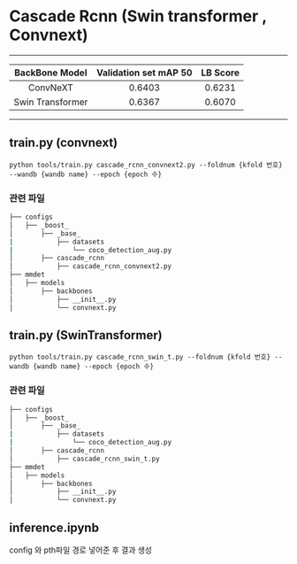 # Cascade Rcnn (Swin transformer , Convnext)
------------
|   BackBone Model | Validation set mAP 50 | LB Score |
| :--------------: | :-------------------: | :------: |
|    ConvNeXT      |      0.6403           |  0.6231  |
| Swin Transformer |     0.6367            | 0.6070   |
------------

## train.py (convnext)
```
python tools/train.py cascade_rcnn_convnext2.py --foldnum {kfold 번호} --wandb {wandb name} --epoch {epoch 수}
```
### 관련 파일
```bash
├── configs
│   ├── _boost_
│       ├── _base_
|           ├── datasets
|               └── coco_detection_aug.py
│       ├── cascade_rcnn
│           ├── cascade_rcnn_convnext2.py
├── mmdet
│   ├── models
│       ├── backbones
│           ├── __init__.py
│           └── convnext.py

``` 

## train.py (SwinTransformer)
```
python tools/train.py cascade_rcnn_swin_t.py --foldnum {kfold 번호} --wandb {wandb name} --epoch {epoch 수}
```
### 관련 파일
```bash
├── configs
│   ├── _boost_
│       ├── _base_
|           ├── datasets
|               └── coco_detection_aug.py
│       ├── cascade_rcnn
│           ├── cascade_rcnn_swin_t.py
├── mmdet
│   ├── models
│       ├── backbones
│           ├── __init__.py
│           └── convnext.py

``` 
## inference.ipynb
config 와 pth파일 경로 넣어준 후 결과 생성